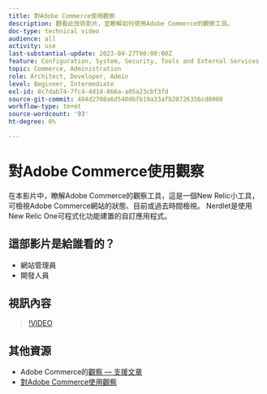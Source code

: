 ```yaml
---
title: 對Adobe Commerce使用觀察
description: 觀看此技術影片，並瞭解如何使用Adobe Commerce的觀察工具。
doc-type: technical video
audience: all
activity: use
last-substantial-update: 2023-04-27T00:00:00Z
feature: Configuration, System, Security, Tools and External Services
topic: Commerce, Administration
role: Architect, Developer, Admin
level: Beginner, Intermediate
exl-id: 8c7dab74-7fc4-4d1d-866a-a05a23cbf3fd
source-git-commit: 404d2708a6d540d6fb19a33afb20726356cd8000
workflow-type: tm+mt
source-wordcount: '93'
ht-degree: 0%

---
```


# 對Adobe Commerce使用觀察

在本影片中，瞭解Adobe Commerce的觀察工具，這是一個New Relic小工具，可檢視Adobe Commerce網站的狀態、目前或過去時間檢視。 Nerdlet是使用New Relic One可程式化功能建置的自訂應用程式。

## 這部影片是給誰看的？

- 網站管理員
- 開發人員

## 視訊內容

>[!VIDEO](https://video.tv.adobe.com/v/344444?quality=12&learn=on)

## 其他資源

- Adobe Commerce的[觀察 — 支援文章](https://experienceleague.adobe.com/docs/commerce-knowledge-base/kb/support-tools/observation/observation-adobe-commerce-overview.html?)
- [對Adobe Commerce使用觀察](https://experienceleague.adobe.com/docs/commerce-operations/tools/observation-for-adobe-commerce/intro.html)
